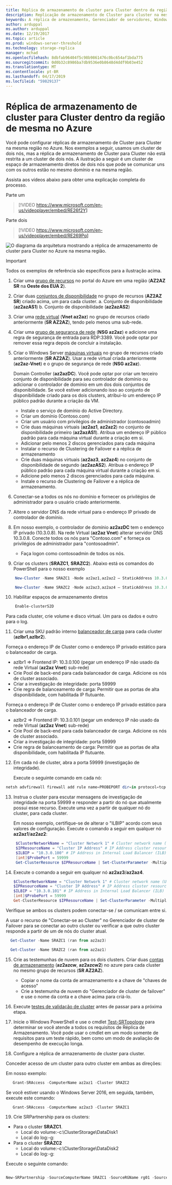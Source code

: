```yaml
---
title: Réplica de armazenamento de cluster para Cluster dentro da região de mesma no Azure
description: Replicação de armazenamento de Cluster para cluster na mesma região no Azure
keywords: A réplica de armazenamento, Gerenciador de servidores, Windows Server, Azure, Cluster, a mesma região
author: arduppal
ms.author: arduppal
ms.date: 12/19/2017
ms.topic: article
ms.prod: windows-server-threshold
ms.technology: storage-replica
manager: mchad
ms.openlocfilehash: 8dbfab96404f5c98b9861476c0bc654af1bda775
ms.sourcegitcommit: 0d0b32c8986ba7db9536e0b8648d4ddf9b03e452
ms.translationtype: MT
ms.contentlocale: pt-BR
ms.lasthandoff: 04/17/2019
ms.locfileid: "59829137"
---
```

# <a name="cluster-to-cluster-storage-replica-within-the-same-region-in-azure"></a>Réplica de armazenamento de cluster para Cluster dentro da região de mesma no Azure
Você pode configurar réplicas de armazenamento de Cluster para Cluster na mesma região no Azure. Nos exemplos a seguir, usamos um cluster de dois nós, mas a réplica de armazenamento de Cluster para Cluster não está restrita a um cluster de dois nós. A ilustração a seguir é um cluster de espaço de armazenamento diretos de dois nós que pode se comunicar uns com os outros estão no mesmo domínio e na mesma região.

Assista aos vídeos abaixo para obter uma explicação completa do processo.

Parte um
> [!VIDEO https://www.microsoft.com/en-us/videoplayer/embed/RE26f2Y]

Parte dois
> [!VIDEO https://www.microsoft.com/en-us/videoplayer/embed/RE269Pq]

![O diagrama da arquitetura mostrando a réplica de armazenamento de cluster para Cluster no Azure na mesma região.](media\Cluster-to-cluster-azure-one-region\architecture.png)
> [!IMPORTANT]
> Todos os exemplos de referência são específicos para a ilustração acima.

1. Criar uma [grupo de recursos](https://ms.portal.azure.com/#create/Microsoft.ResourceGroup) no portal do Azure em uma região (**AZ2AZ SR** na **Oeste dos EUA 2**). 
2. Criar duas [conjuntos de disponibilidade](https://ms.portal.azure.com/#create/Microsoft.AvailabilitySet-ARM) no grupo de recursos (**AZ2AZ SR**) criado acima, um para cada cluster. 
    a. Conjunto de disponibilidade (**az2azAS1**) b. Conjunto de disponibilidade (**az2azAS2**)
3. Criar uma [rede virtual](https://ms.portal.azure.com/#create/Microsoft.VirtualNetwork-ARM) (**Vnet az2az**) no grupo de recursos criado anteriormente (**SR AZ2AZ**), tendo pelo menos uma sub-rede. 
4. Criar uma [grupo de segurança de rede](https://ms.portal.azure.com/#create/Microsoft.NetworkSecurityGroup-ARM) (**NSG az2az**) e adicione uma regra de segurança de entrada para RDP:3389. Você pode optar por remover essa regra depois de concluir a instalação. 
5. Criar o Windows Server [máquinas virtuais](https://ms.portal.azure.com/#create/Microsoft.WindowsServer2016Datacenter-ARM) no grupo de recursos criado anteriormente (**SR AZ2AZ**). Usar a rede virtual criada anteriormente (**az2az-Vnet**) e o grupo de segurança de rede (**NSG az2az**). 
   
   Domain Controller (**az2azDC**). Você pode optar por criar um terceiro conjunto de disponibilidade para seu controlador de domínio ou adicionar o controlador de domínio em um dos dois conjuntos de disponibilidade. Se você estiver adicionando isso ao conjunto de disponibilidade criado para os dois clusters, atribui-lo um endereço IP público padrão durante a criação da VM. 
   - Instale o serviço de domínio do Active Directory.
   - Criar um domínio (Contoso.com)
   - Criar um usuário com privilégios de administrador (contosoadmin) 
   - Crie duas máquinas virtuais (**az2az1**, **az2az2**) no conjunto de disponibilidade primeiro (**az2azAS1**). Atribua um endereço IP público padrão para cada máquina virtual durante a criação em si.
   - Adicionar pelo menos 2 discos gerenciados para cada máquina
   - Instalar o recurso de Clustering de Failover e a réplica de armazenamento
   - Crie duas máquinas virtuais (**az2az3**, **az2az4**) no conjunto de disponibilidade de segundo (**az2azAS2**). Atribua o endereço IP público padrão para cada máquina virtual durante a criação em si. 
   - Adicione pelo menos 2 discos gerenciados para cada máquina. 
   - Instale o recurso de Clustering de Failover e a réplica de armazenamento. 
   
6. Conectar-se a todos os nós no domínio e fornecer os privilégios de administrador para o usuário criado anteriormente. 

7. Altere o servidor DNS da rede virtual para o endereço IP privado de controlador de domínio. 
8. Em nosso exemplo, o controlador de domínio **az2azDC** tem o endereço IP privado (10.3.0.8). Na rede Virtual (**az2az Vnet**) alterar servidor DNS 10.3.0.8. Conecte todos os nós para "Contoso.com" e forneça os privilégios de administrador para "contosoadmin".
   - Faça logon como contosoadmin de todos os nós. 
    
9. Criar os clusters (**SRAZC1**, **SRAZC2**). Abaixo está os comandos do PowerShell para o nosso exemplo
```PowerShell
    New-Cluster -Name SRAZC1 -Node az2az1,az2az2 – StaticAddress 10.3.0.100
```
```PowerShell
    New-Cluster -Name SRAZC2 -Node az2az3,az2az4 – StaticAddress 10.3.0.101
```
10. Habilitar espaços de armazenamento diretos
```PowerShell
    Enable-clusterS2D
```   
   
   Para cada cluster, crie volume e disco virtual. Um para os dados e outro para o log. 
   
11. Criar uma SKU padrão interno [balanceador de carga](https://ms.portal.azure.com/#create/Microsoft.LoadBalancer-ARM) para cada cluster (**azlbr1**,**azlbr2**). 
   
   Forneça o endereço IP de Cluster como o endereço IP privado estático para o balanceador de carga.
   - azlbr1 => Frontend IP: 10.3.0.100 (pegar um endereço IP não usado da rede Virtual (**az2az Vnet**) sub-rede)
   - Crie Pool de back-end para cada balanceador de carga. Adicione os nós de cluster associado.
   - Criar a investigação de integridade: porta 59999
   - Crie regra de balanceamento de carga: Permitir que as portas de alta disponibilidade, com habilitada IP flutuante. 
   
   Forneça o endereço IP de Cluster como o endereço IP privado estático para o balanceador de carga.
   - azlbr2 => Frontend IP: 10.3.0.101 (pegar um endereço IP não usado da rede Virtual (**az2az Vnet**) sub-rede)
   - Crie Pool de back-end para cada balanceador de carga. Adicione os nós de cluster associado.
   - Criar a investigação de integridade: porta 59999
   - Crie regra de balanceamento de carga: Permitir que as portas de alta disponibilidade, com habilitada IP flutuante. 
   
12. Em cada nó de cluster, abra a porta 59999 (investigação de integridade). 
   
    Execute o seguinte comando em cada nó:
```PowerShell
netsh advfirewall firewall add rule name=PROBEPORT dir=in protocol=tcp action=allow localport=59999 remoteip=any profile=any 
```   
13. Instrua o cluster para escutar mensagens de investigação de integridade na porta 59999 e responder a partir do nó que atualmente possui esse recurso. Execute uma vez a partir de qualquer nó do cluster, para cada cluster. 
    
    Em nosso exemplo, certifique-se de alterar o "ILBIP" acordo com seus valores de configuração. Execute o comando a seguir em qualquer nó **az2az1**/**az2az2**:

    ```PowerShell
     $ClusterNetworkName = "Cluster Network 1" # Cluster network name (Use Get-ClusterNetwork on Windows Server 2012 or higher to find the name. And use Get-ClusterResource to find the IPResourceName).
     $IPResourceName = "Cluster IP Address" # IP Address cluster resource name.
     $ILBIP = "10.3.0.100" # IP Address in Internal Load Balancer (ILB) - The static IP address for the load balancer configured in the Azure portal.
     [int]$ProbePort = 59999
     Get-ClusterResource $IPResourceName | Set-ClusterParameter -Multiple @{"Address"="$ILBIP";"ProbePort"=$ProbePort;"SubnetMask"="255.255.255.255";"Network"="$ClusterNetworkName";”ProbeFailureThreshold”=5;"EnableDhcp"=0}
    ```

14. Execute o comando a seguir em qualquer nó **az2az3**/**az2az4**. 

    ```PowerShell
    $ClusterNetworkName = "Cluster Network 1" # Cluster network name (Use Get-ClusterNetwork on Windows Server 2012 or higher to find the name. And use Get-ClusterResource to find the IPResourceName).
    $IPResourceName = "Cluster IP Address" # IP Address cluster resource name.
    $ILBIP = "10.3.0.101" # IP Address in Internal Load Balancer (ILB) - The static IP address for the load balancer configured in the Azure portal.
    [int]$ProbePort = 59999
    Get-ClusterResource $IPResourceName | Set-ClusterParameter -Multiple @{"Address"="$ILBIP";"ProbePort"=$ProbePort;"SubnetMask"="255.255.255.255";"Network"="$ClusterNetworkName";”ProbeFailureThreshold”=5;"EnableDhcp"=0}  
    ```   
   Verifique se ambos os clusters podem conectar-se / se comunicam entre si. 

   A usar o recurso de "Conectar-se ao Cluster" no Gerenciador de cluster de Failover para se conectar ao outro cluster ou verificar a que outro cluster responde a partir de um de nós do cluster atual.  
   
   ```PowerShell
     Get-Cluster -Name SRAZC1 (ran from az2az3)
   ```
   ```PowerShell
     Get-Cluster -Name SRAZC2 (ran from az2az1)
   ```   

15. Crie as testemunhas de nuvem para os dois clusters. Criar duas [contas de armazenamento](https://ms.portal.azure.com/#create/Microsoft.StorageAccount-ARM) (**az2azcw**, **az2azcw2**) no azure para cada cluster no mesmo grupo de recursos (**SR AZ2AZ**).

    - Copiar o nome da conta de armazenamento e a chave de "chaves de acesso"
    - Crie a testemunha de nuvem do "Gerenciador de cluster de failover" e use o nome da conta e a chave acima para criá-lo.

16. Execute [testes de validação de cluster](../../failover-clustering/create-failover-cluster.md#validate-the-configuration) antes de passar para a próxima etapa.

17. Inicie o Windows PowerShell e use o cmdlet [Test-SRTopology](https://docs.microsoft.com/powershell/module/storagereplica/test-srtopology?view=win10-ps) para determinar se você atende a todos os requisitos de Réplica de Armazenamento. Você pode usar o cmdlet em um modo somente de requisitos para um teste rápido, bem como um modo de avaliação de desempenho de execução longa.

18. Configure a réplica de armazenamento de cluster para cluster.
   
   Conceder acesso de um cluster para outro cluster em ambas as direções:

   Em nosso exemplo:

   ```PowerShell
      Grant-SRAccess -ComputerName az2az1 -Cluster SRAZC2
   ```
Se você estiver usando o Windows Server 2016, em seguida, também, execute este comando:

   ```PowerShell
      Grant-SRAccess -ComputerName az2az3 -Cluster SRAZC1
   ```   
   
19. Crie SRPartnership para os clusters:</ol>

 - Para o cluster **SRAZC1**.
   - Local do volume:-c:\ClusterStorage\DataDisk1
   - Local do log:-g:
 - Para o cluster **SRAZC2**
    - Local do volume:-c:\ClusterStorage\DataDisk2
    - Local do log:-g:

Execute o seguinte comando:

```PowerShell

New-SRPartnership -SourceComputerName SRAZC1 -SourceRGName rg01 -SourceVolumeName c:\ClusterStorage\DataDisk1 -SourceLogVolumeName  g: -DestinationComputerName **SRAZC2** -DestinationRGName rg02 -DestinationVolumeName c:\ClusterStorage\DataDisk2 -DestinationLogVolumeName  g:
```